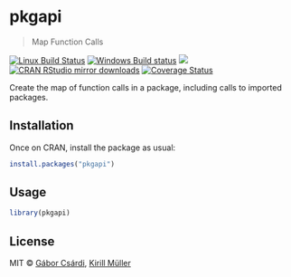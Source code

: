 


# pkgapi

> Map Function Calls

[![Linux Build Status](https://travis-ci.org/r-lib/pkgapi.svg?branch=master)](https://travis-ci.org/r-lib/pkgapi)
[![Windows Build status](https://ci.appveyor.com/api/projects/status/github/r-lib/pkgapi?svg=true)](https://ci.appveyor.com/project/gaborcsardi/pkgapi)
[![](http://www.r-pkg.org/badges/version/pkgapi)](http://www.r-pkg.org/pkg/pkgapi)
[![CRAN RStudio mirror downloads](http://cranlogs.r-pkg.org/badges/pkgapi)](http://www.r-pkg.org/pkg/pkgapi)
[![Coverage Status](https://img.shields.io/codecov/c/github/r-lib/pkgapi/master.svg)](https://codecov.io/github/r-lib/pkgapi?branch=master)

Create the map of function calls in a package, including calls to imported
packages.

## Installation

Once on CRAN, install the package as usual:

```r
install.packages("pkgapi")
```

## Usage


```r
library(pkgapi)
```

## License

MIT © [Gábor Csárdi](https://github.com/gaborcsardi),
      [Kirill Müller](https://github.com/krlmlr)
